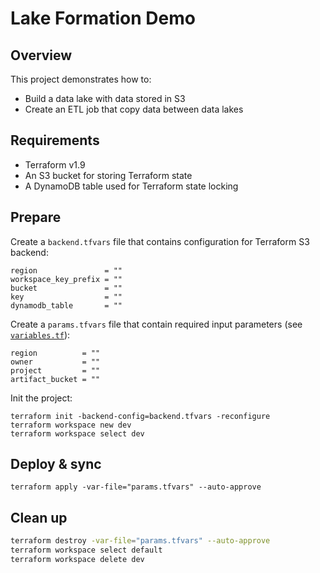 # Lake Formation Demo

## Overview

This project demonstrates how to:
- Build a data lake with data stored in S3
- Create an ETL job that copy data between data lakes


## Requirements

- Terraform v1.9
- An S3 bucket for storing Terraform state
- A DynamoDB table used for Terraform state locking


## Prepare

Create a `backend.tfvars` file that contains configuration for Terraform S3 backend:
```hcl filename="backend.tfvars"
region               = ""
workspace_key_prefix = ""
bucket               = ""
key                  = ""
dynamodb_table       = ""
```

Create a `params.tfvars` file that contain required input parameters (see [`variables.tf`](./variables.tf)):
```hcl filename="params.tfvars"
region          = ""
owner           = ""
project         = ""
artifact_bucket = ""
```

Init the project:
```shell
terraform init -backend-config=backend.tfvars -reconfigure
terraform workspace new dev
terraform workspace select dev
```


## Deploy & sync

```shell
terraform apply -var-file="params.tfvars" --auto-approve
```


## Clean up

```sh
terraform destroy -var-file="params.tfvars" --auto-approve
terraform workspace select default
terraform workspace delete dev
```
